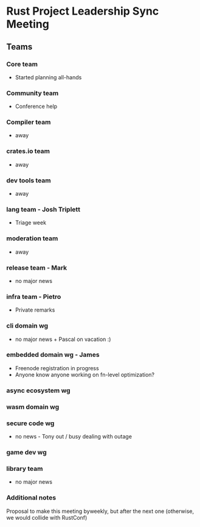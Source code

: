 # Rust Project Leadership Sync Meeting

## Teams

### Core team

* Started planning all-hands

### Community team

* Conference help

### Compiler team

- away

### crates.io team

- away

### dev tools team
 
- away

### lang team - Josh Triplett

* Triage week

### moderation team

- away

### release team - Mark
 * no major news

### infra team - Pietro

* Private remarks

### cli domain wg

- no major news + Pascal on vacation :)

### embedded domain wg - James

- Freenode registration in progress
- Anyone know anyone working on fn-level optimization?

### async ecosystem wg

### wasm domain wg

### secure code wg

- no news - Tony out / busy dealing with outage

### game dev wg

### library team

* no major news

### Additional notes

Proposal to make this meeting byweekly, but after the next one (otherwise, we would collide with RustConf)
